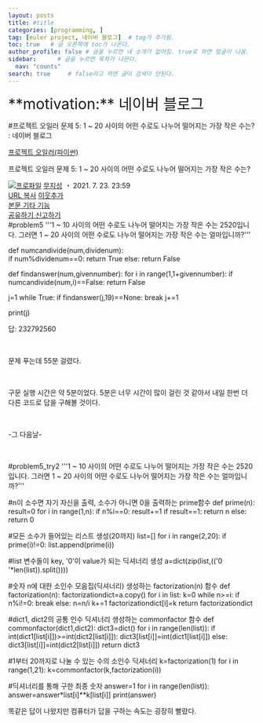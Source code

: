 ```yaml
---
layout: posts
title: #title
categories: [programming, ]
tag: [euler project, 네이버 블로그]  # tag가 추가됨.
toc: true   # 글 오른쪽에 toc가 나온다.
author_profile: false # 글을 누르면 내 소개가 없어짐. true로 하면 얼굴이 나옴.
sidebar:      # 글을 누르면 목차가 나온다.
  nav: "counts" 
search: true     # false라고 하면 글이 검색이 안된다.
---
```


<div class="notice--info" markdown="1" style='font-size: 30px'>
**motivation:** 네이버 블로그 
</div>



#프로젝트 오일러 문제 5: 1 ~ 20 사이의 어떤 수로도 나누어 떨어지는 가장 작은 수는? : 네이버 블로그
<div class="wrap_rabbit pcol2 _param(1) _postViewArea222443090463" id="post-view222443090463">
<!-- Rabbit HTML --><div class="se-viewer se-theme-default" lang="ko-KR">
<!-- SE_DOC_HEADER_START -->
<div class="se-component se-documentTitle se-l-default" id="SE-18be577e-53ff-40aa-8409-d84b2e03099a">
<div class="se-component-content">
<div class="se-section se-section-documentTitle se-l-default se-section-align-left">
<!-- -->
<div class="blog2_series">
<a class="pcol2" href="/PostList.naver?blogId=wys000112&amp;categoryNo=10&amp;from=postList" onclick="nclk_v2(this,'pst.category','','');">프로젝트 오일러(파이썬)</a>
</div>
<div class="pcol1">
<!-- -->
<div class="se-module se-module-text se-title-text">
<p class="se-text-paragraph se-text-paragraph-align-" id="SE-86120180-9b28-4be3-ba41-83217f8e9a3e" style=""><span class="se-fs- se-ff-" id="SE-be719a2a-3c63-42fa-9da8-a1243f8c31aa" style=""><!-- -->프로젝트 오일러 문제 5: <!-- --></span><span class="se-fs-fs32 se-ff-nanumgothic" id="SE-5d939a2c-4fd3-4003-8bce-960df6b29014" style=""><!-- -->1 ~ 20 사이의 어떤 수로도 나누어 떨어지는 가장 작은 수는?<!-- --></span></p> </div>
<!-- -->
</div>
<div class="blog2_container">
<span class="writer">
<span class="area_profile"><a class="link" href="https://blog.naver.com/wys000112" onclick="nclk_v2(this,'pst.profile','','');" target="_top"><img alt="프로파일" class="img" src="https://blogpfthumb-phinf.pstatic.net/MjAyMjA1MjVfMTA0/MDAxNjUzNDcxMTU4NTkw.MKx5XZzKhkVnSwLw5O1NM-J45hdDNIrADB_V9VVQBOAg.OkL09v5VWJCO9xIBu4VTEzVASngUXGDvkf4D_exCZsEg.PNG.wys000112/%EB%AC%B4%EC%A7%80%EC%84%B1.png/%25EB%25AC%25B4%25EC%25A7%2580%25EC%2584%25B1.png?type=s1"/></a></span>
<span class="nick"><a class="link pcol2" href="https://blog.naver.com/wys000112" onclick="nclk_v2(this,'pst.username','','');" target="_top">무지성</a></span>
</span>
<i class="dot"> ・ </i>
<span class="se_publishDate pcol2">2021. 7. 23. 23:59</span>
</div>
<div class="blog2_post_function">
<a class="url pcol2 _setClipboard _returnFalse _se3copybtn _transPosition" href="#" id="copyBtn_222443090463" style="cursor:pointer;" title="https://blog.naver.com/wys000112/222443090463">URL 복사</a>
<a class="btn_buddy btn_addbuddy pcol2 _buddy_popup_btn _returnFalse" href="#" onclick="nclk_v2(this,'pst.addnei','','');"><i class="ico"></i> 이웃추가<i class="aline"></i></a>
<div class="overflow_menu">
<a area-expanded="false" area-haspopup="true" class="btn_overflow_menu _open_overflowmenu pcol2 _param(222443090463) _returnFalse" href="#" role="button"><span class="blind">본문 기타 기능</span></a>
<div area-hidden="true" class="lyr_overflow_menu" id="overflowmenu-222443090463">
<a class="naver-splugin btn_splugin share _title_share" data-canonical-url="https://blog.naver.com/wys000112/222443090463" data-likecontentsid="wys000112_222443090463" data-likeserviceid="BLOG" data-logdomain="https://proxy.blog.naver.com/spi/v1/api/shareLog" data-me-display="off" data-oninitialize="splugin_oninitialize(1);" data-option="{baseElement:'_title_spiButton', layerPosition:'outside-bottom', align:'right', marginLeft:0, marginTop:4}" data-style="unity" data-url="https://blog.naver.com/wys000112/222443090463" href="#" id="_title_spiButton" onclick="return false;">
                   공유하기
                <span class="ico_share _title_share_icon"></span>
</a>
<a class="_report _param(https://srp2.naver.com/report?svc=BLG&amp;exit=close&amp;ctype=AA01&amp;cwriterenc=PzX6cSR36wbvmSCSrWFAVc5kEYvQlozAtVOosjTXtm0%3D&amp;ctitle=%ED%94%84%EB%A1%9C%EC%A0%9D%ED%8A%B8%20%EC%98%A4%EC%9D%BC%EB%9F%AC%20%EB%AC%B8%EC%A0%9C%205%3A%201%20~%2020%20%EC%82%AC%EC%9D%B4%EC%9D%98%20%EC%96%B4%EB%96%A4%20%EC%88%98%EB%A1%9C%EB%8F%84%20%EB%82%98%EB%88%84%EC%96%B4%20%EB%96%A8%EC%96%B4%EC%A7%80%EB%8A%94%20%EA%B0%80%EC%9E%A5%20%EC%9E%91%EC%9D%80%20%EC%88%98%EB%8A%94%3F&amp;cwriter=wys0*****&amp;dark=disable&amp;memtype=Y&amp;env=pc&amp;cnickname=wys0*****&amp;vsvc=BLG&amp;cid=wys000112%40%4051896191%40%40mylog%40%40222443090463) _returnFalse" href="#">신고하기<span class="ico_report"></span></a>
</div>
</div>
<input alt="url" class="copyTargetUrl" style="display:none;" title="URL 복사" type="text" value="https://blog.naver.com/wys000112/222443090463"/>
</div>
<!-- -->
</div>
</div>
</div>
<!-- B2C 상품 -->
<!-- _BLOG_CONTENTS_HEADER_TAIL -->
<!-- SE_DOC_HEADER_END -->
<div class="se-main-container">
<div class="se-component se-code se-l-code_stripe" id="SE-12014660-a953-433d-818c-455fdb377a29">
<div class="se-component-content">
<div class="se-section se-section-code se-l-code_stripe">
<div class="se-module se-module-code se-fs-fs13">
<div class="se-code-source">
<div class="__se_code_view language-javascript">#problem5
'''1 ~ 10 사이의 어떤 수로도 나누어 떨어지는 가장 작은 수는 2520입니다.
그러면 1 ~ 20 사이의 어떤 수로도 나누어 떨어지는 가장 작은 수는 얼마입니까?'''

def numcandivide(num,dividenum):    
    if num%dividenum==0: return True
    else: return False

def findanswer(num,givennumber):
    for i in range(1,1+givennumber):
        if numcandivide(num,i)==False: return False

j=1
while True:
    if findanswer(j,19)==None: break
    j+=1

print(j)
</div>
</div>
</div>
</div>
</div>
<script class="__se_module_data" data-module='{"type":"v2_code", "id" : "SE-12014660-a953-433d-818c-455fdb377a29"}' type="text/data"></script>
</div> <div class="se-component se-text se-l-default" id="SE-a4098321-18e4-45ca-bc03-39d31b56fb69">
<div class="se-component-content">
<div class="se-section se-section-text se-l-default">
<div class="se-module se-module-text">
<!-- SE-TEXT { --><p class="se-text-paragraph se-text-paragraph-align-" id="SE-061bce84-5c65-4f97-b112-d5397a424706" style=""><span class="se-fs- se-ff-" id="SE-b3d9f3f9-b6c6-4599-b91b-e688caff2a44" style="">답: 232792560</span></p><!-- } SE-TEXT --><!-- SE-TEXT { --><p class="se-text-paragraph se-text-paragraph-align-" id="SE-d90a8718-b0b8-443e-9e21-07b9214c720c" style=""><span class="se-fs- se-ff-" id="SE-62210489-91cd-4b9f-822b-4906fee1780c" style="">​</span></p><!-- } SE-TEXT --><!-- SE-TEXT { --><p class="se-text-paragraph se-text-paragraph-align-" id="SE-017c8809-3217-453b-81cd-5fc59ed0e059" style=""><span class="se-fs- se-ff-" id="SE-10369284-1fc6-406f-a0f9-bbf373faa97d" style="">문제 푸는데 55분 걸렸다.</span></p><!-- } SE-TEXT --><!-- SE-TEXT { --><p class="se-text-paragraph se-text-paragraph-align-" id="SE-ea2985fd-718e-46a3-a8d7-7d5f82133fec" style=""><span class="se-fs- se-ff-" id="SE-32bbaa8d-9661-4207-98af-80c2450a4515" style="">​</span></p><!-- } SE-TEXT --><!-- SE-TEXT { --><p class="se-text-paragraph se-text-paragraph-align-" id="SE-2c0f0cc0-d431-4706-9906-2e0728169dcc" style=""><span class="se-fs- se-ff-" id="SE-3ebfe458-bca6-447e-8e49-9424210a16c9" style="">구문 실행 시간은 약 5분이었다. 5분은 너무 시간이 많이 걸린 것 같아서 내일 한번 더 다른 코드로 답을 구해볼 것이다.</span></p><!-- } SE-TEXT --><!-- SE-TEXT { --><p class="se-text-paragraph se-text-paragraph-align-" id="SE-d23208d7-c929-497d-833b-b4243115cacd" style=""><span class="se-fs- se-ff-" id="SE-22e3b258-24b2-47b5-b90a-fb9717568b24" style="">​</span></p><!-- } SE-TEXT --><!-- SE-TEXT { --><p class="se-text-paragraph se-text-paragraph-align-" id="SE-632e9da6-6a99-42fa-83e3-9f055cc4252d" style=""><span class="se-fs- se-ff-" id="SE-ec90af22-e91b-4a4d-8edc-db26e7b6e5f5" style="">-그 다음날-</span></p><!-- } SE-TEXT --><!-- SE-TEXT { --><p class="se-text-paragraph se-text-paragraph-align-" id="SE-9104a40b-df90-46eb-9af5-65a1e8cb5216" style=""><span class="se-fs- se-ff-" id="SE-23358d54-7ae0-46f6-a02b-e91bf3b0fc54" style="">​</span></p><!-- } SE-TEXT -->
</div>
</div>
</div>
</div> <div class="se-component se-code se-l-code_stripe" id="SE-48b637be-899d-4c98-bc44-3536f7bf03a3">
<div class="se-component-content">
<div class="se-section se-section-code se-l-code_stripe">
<div class="se-module se-module-code se-fs-fs13">
<div class="se-code-source">
<div class="__se_code_view language-javascript">#problem5_try2
'''1 ~ 10 사이의 어떤 수로도 나누어 떨어지는 가장 작은 수는 2520입니다.
그러면 1 ~ 20 사이의 어떤 수로도 나누어 떨어지는 가장 작은 수는 얼마입니까?'''

#n이 소수면 자기 자신을 출력, 소수가 아니면 0을 출력하는 prime함수
def prime(n):
    result=0
    for i in range(1,n):
        if n%i==0: result+=1
    if result==1:
        return n
    else: return 0


#모든 소수가 들어있는 리스트 생성(20까지)
list=[]
for i in range(2,20):
    if prime(i)!=0: list.append(prime(i))


#list 변수들이 key, '0'이 value가 되는 딕셔너리 생성
a=dict(zip(list,(('0 '*len(list)).split())))


#숫자 n에 대한 소인수 모음집(딕셔너리) 생성하는 factorization(n) 함수
def factorization(n):
    factorizationdict=a.copy()
    for i in list:
        k=0
        while n&gt;=i:
            if n%i!=0:
                break
            else:
                n=n/i
                k+=1
                factorizationdict[i]=k
    return factorizationdict


#dict1, dict2의 공통 인수 딕셔너리 생성하는 commonfactor 함수
def commonfactor(dict1,dict2):
    dict3=dict()
    for i in range(len(list)):
        if int(dict1[list[i]])&gt;=int(dict2[list[i]]): dict3[list[i]]=int(dict1[list[i]])
        else: dict3[list[i]]=int(dict2[list[i]])
    return dict3


#1부터 20까지로 나눌 수 있는 수의 소인수 딕셔너리
k=factorization(1)
for i in range(1,21):
    k=commonfactor(k,factorization(i))


#딕셔너리를 통해 구한 최종 숫자
answer=1
for i in range(len(list)):
    answer=answer*list[i]**k[list[i]]
print(answer)</div>
</div>
</div>
</div>
</div>
<script class="__se_module_data" data-module='{"type":"v2_code", "id" : "SE-48b637be-899d-4c98-bc44-3536f7bf03a3"}' type="text/data"></script>
</div> <div class="se-component se-text se-l-default" id="SE-f8b08603-8e1e-47ce-8bcb-8bb2a650c318">
<div class="se-component-content">
<div class="se-section se-section-text se-l-default">
<div class="se-module se-module-text">
<!-- SE-TEXT { --><p class="se-text-paragraph se-text-paragraph-align-" id="SE-93a8ba56-cbf9-471c-9e36-e37ac2f3e86a" style=""><span class="se-fs- se-ff-" id="SE-b115d8cd-84a5-4fc1-9a20-5df672e683e6" style="">똑같은 답이 나왔지만 컴퓨터가 답을 구하는 속도는 굉장히 빨랐다.</span></p><!-- } SE-TEXT --><!-- SE-TEXT { --><p class="se-text-paragraph se-text-paragraph-align-" id="SE-229f5676-d474-4809-91ab-d6b6dd153739" style=""><span class="se-fs- se-ff-" id="SE-6e2c7d83-7321-4b76-92db-b7b84d764574" style="">​</span></p><!-- } SE-TEXT --><!-- SE-TEXT { --><p class="se-text-paragraph se-text-paragraph-align-" id="SE-6677e450-5677-4ddb-8fad-98172b82e062" style=""><span class="se-fs- se-ff-" id="SE-65f7f08d-b495-4e50-b3eb-6c86db3c3cb2" style="">​</span></p><!-- } SE-TEXT -->
</div>
</div>
</div>
</div> </div>
</div>
</div>